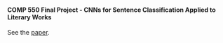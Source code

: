 #### COMP 550 Final Project - CNNs for Sentence Classification Applied to Literary Works

See the [paper](https://github.com/yblainm/comp550project/blob/master/COMP_550_Final_Project.pdf).
